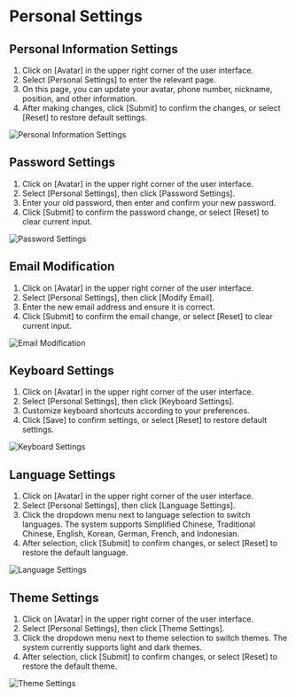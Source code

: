 # Personal Settings

## Personal Information Settings
1. Click on [Avatar] in the upper right corner of the user interface.
2. Select [Personal Settings] to enter the relevant page.
3. On this page, you can update your avatar, phone number, nickname, position, and other information.
4. After making changes, click [Submit] to confirm the changes, or select [Reset] to restore default settings.

![Personal Information Settings](/images/en/basic_person_1.png)

## Password Settings
1. Click on [Avatar] in the upper right corner of the user interface.
2. Select [Personal Settings], then click [Password Settings].
3. Enter your old password, then enter and confirm your new password.
4. Click [Submit] to confirm the password change, or select [Reset] to clear current input.

![Password Settings](/images/en/basic_person_2.png)

## Email Modification
1. Click on [Avatar] in the upper right corner of the user interface.
2. Select [Personal Settings], then click [Modify Email].
3. Enter the new email address and ensure it is correct.
4. Click [Submit] to confirm the email change, or select [Reset] to clear current input.

![Email Modification](/images/en/basic_person_3.png)

## Keyboard Settings
1. Click on [Avatar] in the upper right corner of the user interface.
2. Select [Personal Settings], then click [Keyboard Settings].
3. Customize keyboard shortcuts according to your preferences.
4. Click [Save] to confirm settings, or select [Reset] to restore default settings.

![Keyboard Settings](/images/en/basic_count_1.png)

## Language Settings
1. Click on [Avatar] in the upper right corner of the user interface.
2. Select [Personal Settings], then click [Language Settings].
3. Click the dropdown menu next to language selection to switch languages. The system supports Simplified Chinese, Traditional Chinese, English, Korean, German, French, and Indonesian.
4. After selection, click [Submit] to confirm changes, or select [Reset] to restore the default language.

![Language Settings](/images/en/basic_count_2.png)

## Theme Settings
1. Click on [Avatar] in the upper right corner of the user interface.
2. Select [Personal Settings], then click [Theme Settings].
3. Click the dropdown menu next to theme selection to switch themes. The system currently supports light and dark themes.
4. After selection, click [Submit] to confirm changes, or select [Reset] to restore the default theme.

![Theme Settings](/images/en/basic_count_3.png)